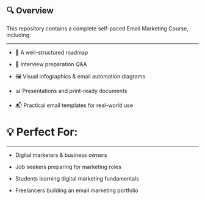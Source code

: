 ## 🔍 Overview
This repository contains a complete self-paced Email Marketing Course, including:

---

* 🎯 A well-structured roadmap

* 🧠 Interview preparation Q&A

* 🖼️ Visual infographics & email automation diagrams

* 📊 Presentations and print-ready documents

* 📬 Practical email templates for real-world use

# 💡 Perfect For:

---

* Digital marketers & business owners

* Job seekers preparing for marketing roles

* Students learning digital marketing fundamentals

* Freelancers building an email marketing portfolio
